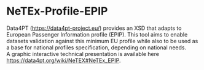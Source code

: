 # NeTEx-Profile-EPIP
Data4PT (https://data4pt-project.eu/) provides an XSD that adapts to European Passenger Information profile (EPIP). 
This tool aims to enable datasets validation against this minimum EU profile while also to be used as a base for national profiles specification, depending on national needs.  
A graphic interactive technical presentation is available here https://data4pt.org/wiki/NeTEX#NeTEx_EPIP.
